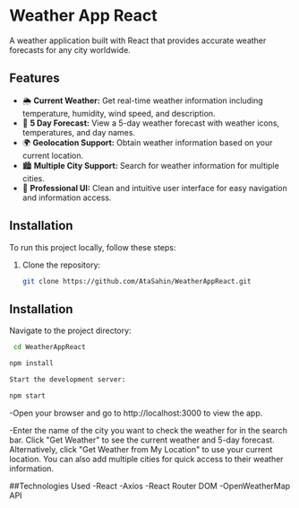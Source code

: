 # Weather App React


A weather application built with React that provides accurate weather forecasts for any city worldwide.

## Features

- 🌦️ **Current Weather:** Get real-time weather information including temperature, humidity, wind speed, and description.
- 📅 **5 Day Forecast:** View a 5-day weather forecast with weather icons, temperatures, and day names.
- 🌍 **Geolocation Support:** Obtain weather information based on your current location.
- 🏙️ **Multiple City Support:** Search for weather information for multiple cities.
- 🎨 **Professional UI:** Clean and intuitive user interface for easy navigation and information access.

## Installation

To run this project locally, follow these steps:

1. Clone the repository:

   ```bash
   git clone https://github.com/AtaSahin/WeatherAppReact.git
   
## Installation

Navigate to the project directory:

```bash
 cd WeatherAppReact
`````

```bash
npm install
`````
```bash
Start the development server:
`````

```bash
npm start
`````
-Open your browser and go to http://localhost:3000 to view the app.

-Enter the name of the city you want to check the weather for in the search bar.
Click "Get Weather" to see the current weather and 5-day forecast.
Alternatively, click "Get Weather from My Location" to use your current location.
You can also add multiple cities for quick access to their weather information.

##Technologies Used
-React
-Axios
-React Router DOM
-OpenWeatherMap API
